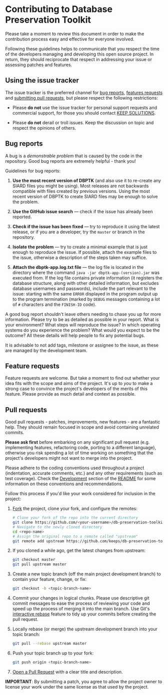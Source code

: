 # Contributing to Database Preservation Toolkit

Please take a moment to review this document in order to make the contribution
process easy and effective for everyone involved.

Following these guidelines helps to communicate that you respect the time of
the developers managing and developing this open source project. In return,
they should reciprocate that respect in addressing your issue or assessing
patches and features.


## Using the issue tracker

The issue tracker is the preferred channel for [bug reports](#bugs),
[features requests](#features) and [submitting pull
requests](#pull-requests), but please respect the following restrictions:

* Please **do not** use the issue tracker for personal support requests and
  commercial support, for those you should contact
  [KEEP SOLUTIONS](http://www.keep.pt/contactos/?lang=en).

* Please **do not** derail or troll issues. Keep the discussion on topic and
  respect the opinions of others.


<a name="bugs"></a>
## Bug reports

A bug is a _demonstrable problem_ that is caused by the code in the repository.
Good bug reports are extremely helpful - thank you!

Guidelines for bug reports:

1. **Use the most recent version of DBPTK** (and also use it to re-create any SIARD
   files you might be using). Most releases are not backwards compatible
   with files created by previous versions. Using the most recent version
   of DBPTK to create SIARD files may be enough to solve the problem.

2. **Use the GitHub issue search** &mdash; check if the issue has already been
   reported.

3. **Check if the issue has been fixed** &mdash; try to reproduce it using the
   latest release, or if you are a developer, try the `master` or branch in the
   repository.

4. **Isolate the problem** &mdash; try to create a minimal example that
   is just enough to reproduce the issue. If possible, attach the example
   files to the issue, otherwise a description of the steps taken may suffice.

5. **Attach the dbptk-app.log.txt file** &mdash; the log file is located
   in the directory where the command `java -jar dbptk-app-(version).jar` was
   executed from. If the log file contains private information (it registers the
   database structure, along with other detailed information, but excludes database
   usernames and passwords), include the part relevant to the issue: starting with the
   same ```ERROR``` displayed in the program output up to the program termination
   (marked by ```DEBUG``` messages containing a lot of `#` characters and the
   `FINISH-ID` code).

A good bug report shouldn't leave others needing to chase you up for more
information. Please try to be as detailed as possible in your report. What is
your environment? What steps will reproduce the issue? In which operating systems do you
experience the problem? What would you expect to be the outcome? All these
details will help people to fix any potential bugs.

It is advisable to not add tags, milestone or assignee to the issue, as these
are managed by the development team.

<a name="features"></a>
## Feature requests

Feature requests are welcome. But take a moment to find out whether your idea
fits with the scope and aims of the project. It's up to *you* to make a strong
case to convince the project's developers of the merits of this feature. Please
provide as much detail and context as possible.


<a name="pull-requests"></a>
## Pull requests

Good pull requests - patches, improvements, new features - are a fantastic
help. They should remain focused in scope and avoid containing unrelated
commits.

**Please ask first** before embarking on any significant pull request (e.g.
implementing features, refactoring code, porting to a different language),
otherwise you risk spending a lot of time working on something that the
project's developers might not want to merge into the project.

Please adhere to the coding conventions used throughout a project (indentation,
accurate comments, etc.) and any other requirements (such as test coverage).
Check the [Development](https://github.com/keeps/db-preservation-toolkit#development-)
section of the [README](https://github.com/keeps/db-preservation-toolkit) for some
information on these conventions and recommendations.

Follow this process if you'd like your work considered for inclusion in the
project:

1. [Fork](http://help.github.com/fork-a-repo/) the project, clone your fork,
   and configure the remotes:

   ```bash
   # Clone your fork of the repo into the current directory
   git clone https://github.com/<your-username>/db-preservation-toolkit.git
   # Navigate to the newly cloned directory
   cd <repo-name>
   # Assign the original repo to a remote called "upstream"
   git remote add upstream https://github.com/keeps/db-preservation-toolkit.git
   ```

2. If you cloned a while ago, get the latest changes from upstream:

   ```bash
   git checkout master
   git pull upstream master
   ```

3. Create a new topic branch (off the main project development branch) to
   contain your feature, change, or fix:

   ```bash
   git checkout -b <topic-branch-name>
   ```

4. Commit your changes in logical chunks. Please use descriptive git commit messages
   to ease the process of reviewing your code and speed up the process of merging it
   into the main branch. Use Git's
   [interactive rebase](https://help.github.com/articles/interactive-rebase)
   feature to tidy up your commits before creating the pull request.

5. Locally rebase (or merge) the upstream development branch into your topic branch:

   ```bash
   git pull --rebase upstream master
   ```

6. Push your topic branch up to your fork:

   ```bash
   git push origin <topic-branch-name>
   ```

7. [Open a Pull Request](https://help.github.com/articles/using-pull-requests/)
    with a clear title and description.

**IMPORTANT**: By submitting a patch, you agree to allow the project owner to
license your work under the same license as that used by the project.
